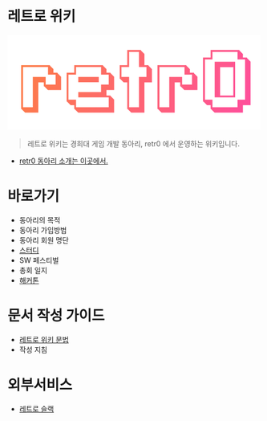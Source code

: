 <!-- TITLE: Home -->
<!-- SUBTITLE: retr0 위키의 프론트 페이지 입니다. -->

# 레트로 위키
![Logo](/uploads/logo.png "Logo")
> 레트로 위키는 경희대 게임 개발 동아리, retr0 에서 운영하는 위키입니다.

* [retr0 동아리 소개는 이곳에서.](/retr-0)

# 바로가기
* 동아리의 목적
* 동아리 가입방법
* 동아리 회원 명단
* [스터디](/스터디)
* SW 페스티벌
* 총회 일지
* [해커톤](/해커톤)

# 문서 작성 가이드
* [레트로 위키 문법](/위키-문법)
* 작성 지침

# 외부서비스
* [레트로 슬랙](https://retr0.slack.com/)